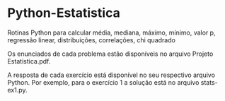 # Python-Estatistica
Rotinas Python para calcular média, mediana, máximo, mínimo, valor p, regressão linear, distribuições, correlações, chi quadrado

Os enunciados de cada problema estão disponíveis no arquivo Projeto Estatistica.pdf. 

A resposta de cada exercício está disponível no seu respectivo arquivo Python. Por exemplo, para o exercício 1 a solução está no arquivo stats-ex1.py. 